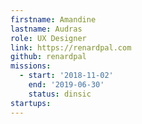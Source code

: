 ```yaml
---
firstname: Amandine
lastname: Audras
role: UX Designer
link: https://renardpal.com
github: renardpal
missions:
  - start: '2018-11-02'
    end: '2019-06-30'
    status: dinsic
startups:
---
```

